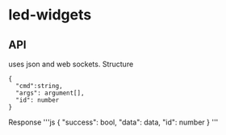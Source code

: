 # led-widgets

## API

uses json and web sockets. Structure


    {
      "cmd":string,
      "args": argument[],
      "id": number
    }


Response
'''js
{
  "success": bool,
  "data": data,
  "id": number
}
'''
